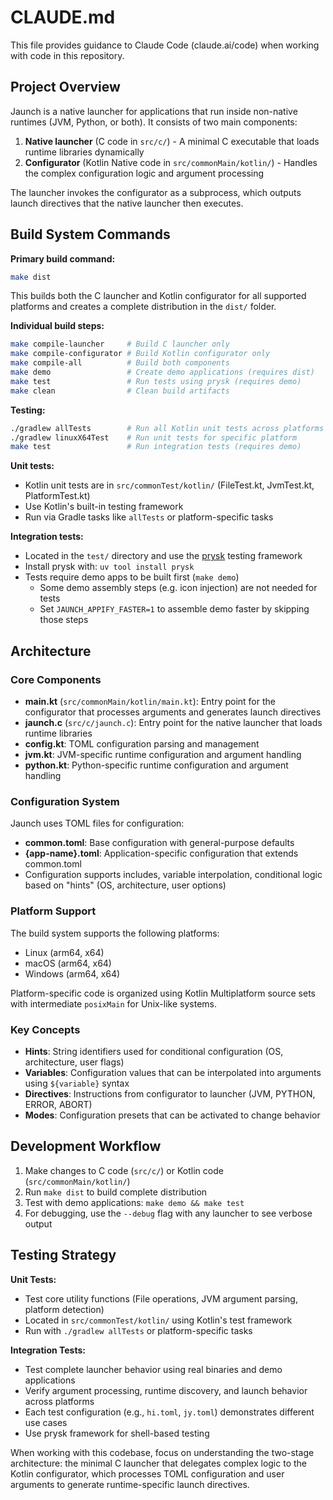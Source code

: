 # CLAUDE.md

This file provides guidance to Claude Code (claude.ai/code) when working with code in this repository.

## Project Overview

Jaunch is a native launcher for applications that run inside non-native runtimes (JVM, Python, or both). It consists of two main components:

1. **Native launcher** (C code in `src/c/`) - A minimal C executable that loads runtime libraries dynamically
2. **Configurator** (Kotlin Native code in `src/commonMain/kotlin/`) - Handles the complex configuration logic and argument processing

The launcher invokes the configurator as a subprocess, which outputs launch directives that the native launcher then executes.

## Build System Commands

**Primary build command:**
```bash
make dist
```
This builds both the C launcher and Kotlin configurator for all supported platforms and creates a complete distribution in the `dist/` folder.

**Individual build steps:**
```bash
make compile-launcher     # Build C launcher only
make compile-configurator # Build Kotlin configurator only
make compile-all          # Build both components
make demo                 # Create demo applications (requires dist)
make test                 # Run tests using prysk (requires demo)
make clean                # Clean build artifacts
```

**Testing:**
```bash
./gradlew allTests        # Run all Kotlin unit tests across platforms
./gradlew linuxX64Test    # Run unit tests for specific platform
make test                 # Run integration tests (requires demo)
```

**Unit tests:**
- Kotlin unit tests are in `src/commonTest/kotlin/` (FileTest.kt, JvmTest.kt, PlatformTest.kt)
- Use Kotlin's built-in testing framework
- Run via Gradle tasks like `allTests` or platform-specific tasks

**Integration tests:**
- Located in the `test/` directory and use the [prysk](https://prysk.readthedocs.io/) testing framework
- Install prysk with: `uv tool install prysk`
- Tests require demo apps to be built first (`make demo`)
  - Some demo assembly steps (e.g. icon injection) are not needed for tests
  - Set `JAUNCH_APPIFY_FASTER=1` to assemble demo faster by skipping those steps

## Architecture

### Core Components

- **main.kt** (`src/commonMain/kotlin/main.kt`): Entry point for the configurator that processes arguments and generates launch directives
- **jaunch.c** (`src/c/jaunch.c`): Entry point for the native launcher that loads runtime libraries
- **config.kt**: TOML configuration parsing and management
- **jvm.kt**: JVM-specific runtime configuration and argument handling
- **python.kt**: Python-specific runtime configuration and argument handling

### Configuration System

Jaunch uses TOML files for configuration:
- **common.toml**: Base configuration with general-purpose defaults
- **{app-name}.toml**: Application-specific configuration that extends common.toml
- Configuration supports includes, variable interpolation, conditional logic based on "hints" (OS, architecture, user options)

### Platform Support

The build system supports the following platforms:
- Linux (arm64, x64)
- macOS (arm64, x64)
- Windows (arm64, x64)

Platform-specific code is organized using Kotlin Multiplatform source sets with intermediate `posixMain` for Unix-like systems.

### Key Concepts

- **Hints**: String identifiers used for conditional configuration (OS, architecture, user flags)
- **Variables**: Configuration values that can be interpolated into arguments using `${variable}` syntax
- **Directives**: Instructions from configurator to launcher (JVM, PYTHON, ERROR, ABORT)
- **Modes**: Configuration presets that can be activated to change behavior

## Development Workflow

1. Make changes to C code (`src/c/`) or Kotlin code (`src/commonMain/kotlin/`)
2. Run `make dist` to build complete distribution
3. Test with demo applications: `make demo && make test`
4. For debugging, use the `--debug` flag with any launcher to see verbose output

## Testing Strategy

**Unit Tests:**
- Test core utility functions (File operations, JVM argument parsing, platform detection)
- Located in `src/commonTest/kotlin/` using Kotlin's test framework
- Run with `./gradlew allTests` or platform-specific tasks

**Integration Tests:**
- Test complete launcher behavior using real binaries and demo applications
- Verify argument processing, runtime discovery, and launch behavior across platforms
- Each test configuration (e.g., `hi.toml`, `jy.toml`) demonstrates different use cases
- Use prysk framework for shell-based testing

When working with this codebase, focus on understanding the two-stage architecture: the minimal C launcher that delegates complex logic to the Kotlin configurator, which processes TOML configuration and user arguments to generate runtime-specific launch directives.
